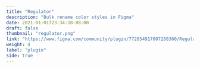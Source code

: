 ```yaml
---
title: "Regulator"
description: "Bulk rename color styles in Figma"
date: 2021-01-01T23:34:18-08:00
draft: false
thumbnail: "regulator.png"
link: "https://www.figma.com/community/plugin/772054917007268360/Regulator"
weight: 4
label: "plugin"
side: true
---
```


